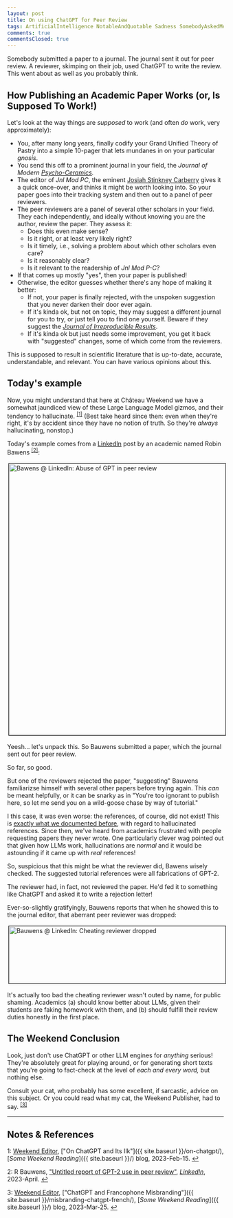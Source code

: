 ```yaml
---
layout: post
title: On using ChatGPT for Peer Review
tags: ArtificialIntelligence NotableAndQuotable Sadness SomebodyAskedMe Statistics &Gammad;&Tau;&Phi;
comments: true
commentsClosed: true
---
```


Somebody submitted a paper to a journal.  The journal sent it out for peer review.
A reviewer, skimping on their job, used ChatGPT to write the review.  This went about as
well as you probably think.  


## How Publishing an Academic Paper Works (or, Is Supposed To Work!)  

Let's look at the way things are _supposed_ to work (and often _do_ work, very approximately):  
- You, after many long years, finally codify your Grand Unified Theory of Pastry into a
  simple 10-pager that lets mundanes in on your particular _gnosis_.  
- You send this off to a prominent journal in your field, the
  _Journal of Modern [Psycho-Ceramics](https://en.wiktionary.org/wiki/psychoceramics)._  
- The editor of _Jnl Mod PC_, the eminent
  [Josiah Stinkney Carberry](https://en.wikipedia.org/wiki/Josiah_S._Carberry) gives it a
  quick once-over, and thinks it might be worth looking into.  So your paper goes into
  their tracking system and then out to a panel of peer reviewers.  
- The peer reviewers are a panel of several other scholars in your field.  They each
  independently, and ideally without knowing you are the author, review the paper.  They
  assess it:
  - Does this even make sense?  
  - Is it right, or at least very likely right?  
  - Is it timely, i.e., solving a problem about which other scholars even care?  
  - Is it reasonably clear?  
  - Is it relevant to the readership of _Jnl Mod P-C_?  
- If that comes up mostly "yes", then your paper is published!  
- Otherwise, the editor guesses whether there's any hope of making it better:  
  - If not, your paper is finally rejected, with the unspoken suggestion that you never
    darken their door ever again.  
  - If it's kinda ok, but not on topic, they may suggest a different journal for you to
    try, or just tell you to find one yourself.  Beware if they suggest the
	[_Journal of Irreproducible Results_](https://en.wikipedia.org/wiki/Journal_of_Irreproducible_Results).  
  - If it's kinda ok but just needs some improvement, you get it back with "suggested"
    changes, some of which come from the reviewers.  
	
This is supposed to result in scientific literature that is up-to-date, accurate,
understandable, and relevant.  You can have various opinions about this.  

## Today's example  

Now, you might understand that here at Ch&acirc;teau Weekend we have a somewhat jaundiced
view of these Large Language Model gizmos, and their tendency to
hallucinate. <sup id="fn1a">[[1]](#fn1)</sup> (Best take heard since then: even when
they're right, it's by accident since they have no notion of truth.  So
they're _always_ hallucinating, nonstop.)  

Today's example comes from a [LinkedIn](https://www.linkedin.com/) post by an academic named
Robin Bawens <sup id="fn2a">[[2]](#fn2)</sup>:  

<a href="https://www.linkedin.com/feed/update/urn:li:share:7046083155149103105/"><img src="{{ site.baseurl }}/images/2023-06-15-chatgpt-vs-peer-review-baudens-1.jpg" width="550" height="630" alt="Bawens @ LinkedIn: Abuse of GPT in peer review" title="Bawens @ LinkedIn: Abuse of GPT in peer review" style="margin: 3px 3px 3px 3px; border: 1px solid #000000;"></a>

Yeesh&hellip;  let's unpack this.  So Bauwens submitted a paper, which the journal sent
out for peer review.  

So far, so good.  

But one of the reviewers rejected the paper, "suggesting" Bauwens familiarizse himself
with several other papers before trying again.  This _can_ be meant helpfully, or it can
be snarky as in "You're too ignorant to publish here, so let me send you on a wild-goose
chase by way of tutorial."  

I this case, it was even worse: the references, of course, did not exist!  This is
[exactly what we documented before](http://localhost:4000/on-chatgpt/#:~:text=When%20I%20asked,bereft%20of%20existence.),
with regard to hallucinated references.  Since then, we've heard from academics frustrated
with people requesting papers they never wrote.  One particularly clever wag pointed out
that given how LLMs work, hallucinations are _normal_ and it would be astounding if it
came up with _real_ references!  

So, suspicious that this might be what the reviewer did, Bawens wisely checked.  The
suggested tutorial references were all fabrications of GPT-2.  

The reviewer had, in fact, not reviewed the paper.  He'd fed it to something like ChatGPT
and asked it to write a rejection letter!  

Ever-so-slightly gratifyingly, Bauwens reports that when he showed this to the journal
editor, that aberrant peer reviewer was dropped:  

<img src="{{ site.baseurl }}/images/2023-06-15-chatgpt-vs-peer-review-baudens-2.jpg" width="550" height="133" alt="Bauwens @ LinkedIn: Cheating reviewer dropped" title="Bauwens @ LinkedIn: Cheating reviewer dropped" style="margin: 3px 3px 3px 3px; border: 1px solid #000000;">

It's actually too bad the cheating reviewer wasn't outed by name, for public shaming.
Academics (a) should know better about LLMs, given their students are faking homework with
them, and (b) should fulfill their review duties honestly in the first place.  


## The Weekend Conclusion  

Look, just don't use ChatGPT or other LLM engines for _anything_ serious!  They're
absolutely great for playing around, or for generating short texts that you're going to
fact-check at the level of _each and every word,_ but nothing else.  

Consult your cat, who probably has some excellent, if sarcastic, advice on this subject.
Or you could read what my cat, the Weekend Publisher, had to
say.  <sup id="fn3a">[[3]](#fn3)</sup>  

---

## Notes &amp; References  

<!--
<sup id="fn1a">[[1]](#fn1)</sup>

<a id="fn1">1</a>: ***, ["***"](***), *** [↩](#fn1a)  

<a href="{{ site.baseurl }}/images/***">
  <img src="{{ site.baseurl }}/images/***" width="400" height="***" alt="***" title="***" style="float: right; margin: 3px 3px 3px 3px; border: 1px solid #000000;">
</a>

<a href="***">
  <img src="{{ site.baseurl }}/images/***" width="550" height="***" alt="***" title="***" style="margin: 3px 3px 3px 3px; border: 1px solid #000000;">
</a>

<iframe width="400" height="224" src="***" allow="accelerometer; encrypted-media; gyroscope; picture-in-picture" allowfullscreen style="float: right; margin: 3px 3px 3px 3px; border: 1px solid #000000;"></iframe>
-->

<a id="fn1">1</a>: [Weekend Editor](mailto:SomeWeekendReadingEditor@gmail.com), ["On ChatGPT and Its Ilk"]({{ site.baseurl }}/on-chatgpt/), [_Some Weekend Reading_]({{ site.baseurl }}/) blog, 2023-Feb-15. [↩](#fn1a)  

<a id="fn2">2</a>: R Bauwens, ["Untitled report of GPT-2 use in peer review"](https://www.linkedin.com/feed/update/urn:li:share:7046083155149103105/), [_LinkedIn_](https://www.linkedin.com/), 2023-April. [↩](#fn2a)  

<a id="fn3">3</a>: [Weekend Editor](mailto:SomeWeekendReadingEditor@gmail.com), ["ChatGPT and Francophone Misbranding"]({{ site.baseurl }}/misbranding-chatgpt-french/), [_Some Weekend Reading_]({{ site.baseurl }}/) blog, 2023-Mar-25. [↩](#fn3a)  
